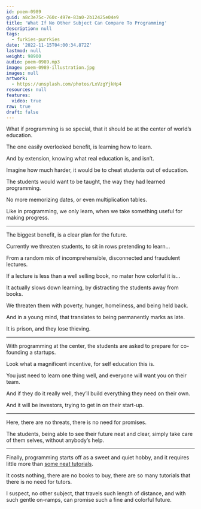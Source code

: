 ```yaml
---
id: poem-0989
guid: a8c3e75c-760c-497e-83a0-2b12425e04e9
title: 'What If No Other Subject Can Compare To Programming'
description: null
tags:
  - furkies-purrkies
date: '2022-11-15T04:00:34.872Z'
lastmod: null
weight: 98900
audio: poem-0989.mp3
image: poem-0989-illustration.jpg
images: null
artwork:
  - https://unsplash.com/photos/LxVzgYjkHp4
resources: null
features:
  video: true
raw: true
draft: false
---
```


What if programming is so special,
that it should be at the center of world’s education.

The one easily overlooked benefit,
is learning how to learn.

And by extension, knowing what real education is,
and isn’t.

Imagine how much harder,
it would be to cheat students out of education.

The students would want to be taught,
the way they had learned programming.

No more memorizing dates,
or even multiplication tables.

Like in programming, we only learn,
when we take something useful for making progress.

---

The biggest benefit,
is a clear plan for the future.

Currently we threaten students,
to sit in rows pretending to learn…

From a random mix of incomprehensible,
disconnected and fraudulent lectures.

If a lecture is less than a well selling book,
no mater how colorful it is…

It actually slows down learning,
by distracting the students away from books.

We threaten them with poverty, hunger, homeliness,
and being held back.

And in a young mind,
that translates to being permanently marks as late.

It is prison,
and they lose thieving.

---

With programming at the center,
the students are asked to prepare for co-founding a startups.

Look what a magnificent incentive,
for self education this is.

You just need to learn one thing well,
and everyone will want you on their team.

And if they do it really well,
they’ll build everything they need on their own.

And it will be investors,
trying to get in on their start-up.

---

Here, there are no threats,
there is no need for promises.

The students, being able to see their future neat and clear,
simply take care of them selves, without anybody’s help.

---

Finally, programming starts off as a sweet and quiet hobby,
and it requires little more than [some neat tutorials][1].

It costs nothing, there are no books to buy,
there are so many tutorials that there is no need for tutors.

I suspect, no other subject, that travels such length of distance,
and with such gentle on-ramps, can promise such a fine and colorful future.

[1]: https://svelte.dev/tutorial/basics
